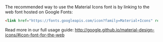 The recommended way to use the Material Icons font is by linking to the web font hosted on Google Fonts:

```html
<link href="https://fonts.googleapis.com/icon?family=Material+Icons" rel="stylesheet">
```

Read more in our full usage guide:
http://google.github.io/material-design-icons/#icon-font-for-the-web

